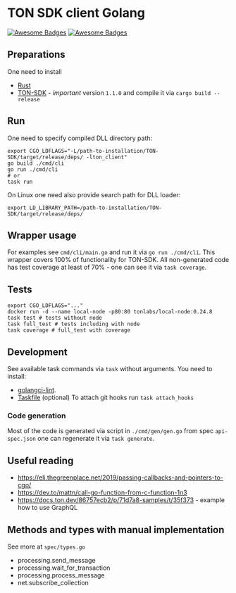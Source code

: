 # TON SDK client Golang

[![Awesome Badges](https://img.shields.io/badge/SDK_version-1.1.0-green.svg)](https://github.com/tonlabs/TON-SDK/tree/1.1.0-rc)
[![Awesome Badges](https://img.shields.io/badge/TON_version-0.24.8-green.svg)](https://hub.docker.com/layers/tonlabs/local-node/0.24.8/images/sha256-62239cb2b215cbca7e8792812e27fa293727cfd8b17d3e58523c8a15a3673504?context=explore)

## Preparations

One need to install
- [Rust](https://www.rust-lang.org/tools/install)
- [TON-SDK](https://github.com/tonlabs/TON-SDK) - *important* version `1.1.0` and compile it via `cargo build --release`

## Run 

One need to specify compiled DLL directory path:
```shell script
export CGO_LDFLAGS="-L/path-to-installation/TON-SDK/target/release/deps/ -lton_client"
go build ./cmd/cli
go run ./cmd/cli
# or
task run
```

On Linux one need also provide search path for DLL loader:
```shell script
export LD_LIBRARY_PATH=/path-to-installation/TON-SDK/target/release/deps/
```
## Wrapper usage 

For examples see `cmd/cli/main.go` and run it via `go run ./cmd/cli`. 
This wrapper covers 100% of functionality for TON-SDK.
All non-generated code has test coverage at least of 70% - one can see it via `task coverage`.

## Tests

```shell script
export CGO_LDFLAGS="..."
docker run -d --name local-node -p80:80 tonlabs/local-node:0.24.8
task test # tests without node
task full_test # tests including with node
task coverage # full_test with coverage
```

## Development

See available task commands via `task` without arguments.
You need to install:
- [golangci-lint](https://github.com/golangci/golangci-lint).
- [Taskfile](https://taskfile.dev/) (optional)
To attach git hooks run `task attach_hooks`

### Code generation

Most of the code is generated via script in `./cmd/gen/gen.go` from spec `api-spec.json` 
one can regenerate it via `task generate`.

## Useful reading

- https://eli.thegreenplace.net/2019/passing-callbacks-and-pointers-to-cgo/
- https://dev.to/mattn/call-go-function-from-c-function-1n3
- https://docs.ton.dev/86757ecb2/p/71d7a8-samples/t/35f373 - example how to use GraphQL

## Methods and types with manual implementation
See more at `spec/types.go`
- processing.send_message
- processing.wait_for_transaction
- processing.process_message
- net.subscribe_collection